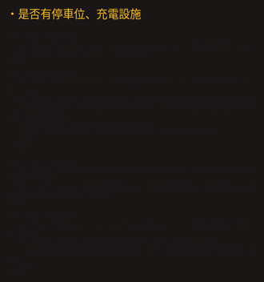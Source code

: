 <!DOCTYPE html>
<html lang="zh-Hant">
<head>
  <meta charset="UTF-8">
  <meta name="viewport" content="width=device-width, initial-scale=1.0">
  <title>QA 自動回覆</title>
  <style>
    html, body {
      margin: 0;
      padding: 0;
      width: 100%;
      height: 100%;
      background-color: #1a1616;
      display: flex;
      justify-content: center;
      align-items: center;
    }

    .qa-container {
      background-color: #333;
      border: 6px solid #a67c52;
      border-radius: 18px;
      padding: 30px 20px;
      width: 100%;
      max-width: 1200px;
      box-sizing: border-box;
    }

    .qa-item {
      margin-bottom: 25px;
    }

    .question {
      cursor: pointer;
      font-size: 1.4rem;
      color: #FFC107;
      margin-bottom: 8px;
    }

    .answer {
      display: none;
      font-size: 1.2rem;
      color: #ffffff;
      padding-left: 15px;
    }

    .question:hover {
      text-decoration: underline;
    }

    @media (max-width: 480px) {
      .qa-container {
        padding: 20px 15px;
      }
      .question {
        font-size: 1.2rem;
      }
      .answer {
        font-size: 1rem;
      }
    }
  </style>
</head>
<body>

  <div class="qa-container">
    <div class="qa-item">
      <div class="question" onclick="toggleAnswer(0)">・是否有停車位、充電設施</div>
      <div class="answer">飯店提供住客免費汽車平面停車場於地下一樓（限高2.2米），您可於入住當日直接進入地下一樓停放再搭乘電梯至一樓櫃檯登記入住，因車位有限，無法預做保留。
        <br>若館內停車場停滿，您可自行停放至近飯店步行5分鐘的二個公有停車場，東大路橋下(入口在中央路)或府後停車場，飯店將會支付您的停車費(請於退房11：00前於櫃檯索取停車時數抵用後再行取車)。
        <br>★新春及週末尖峰時段，停車需求量大，如遇等待狀況，造成您的不便，敬請見諒。
        <br>★本館停車場無附設充電設施。
      </div>
    </div>

    <div class="qa-item">
      <div class="question" onclick="toggleAnswer(1)">・早餐供應時間？</div>
      <div class="answer">6:30 ~ 10:00</div>
    </div>

    <div class="qa-item">
      <div class="question" onclick="toggleAnswer(2)">・是否可提供嬰兒床、床圍？</div>
      <div class="answer">飯店備有嬰兒床、床圍免費租用，如需預訂使用請注意以下事項：
        <br>￭ 因安全考慮，嬰兒床僅限1歲以下幼兒使用。一歲以上幼童建議在爸媽監護下使用床圍，且須入住前安裝。
        <br>￭ 數量不多，請於訂房同時提前告知此需求。
        <br>￭ 由於房型空間限制，精緻客房（標準雙人房）無法提供嬰兒床服務。
      </div>
    </div>

    <div class="qa-item">
      <div class="question" onclick="toggleAnswer(3)">・是否可提供嬰兒澡盆、奶瓶消毒鍋？</div>
      <div class="answer">本飯店備有嬰兒澡盆、奶瓶消毒鍋免費租用。但因數量不多，如有需要請事先預訂保留。謝謝您！</div>
    </div>

    <div class="qa-item">
      <div class="question" onclick="toggleAnswer(4)">・關於入住時間、行李寄存？</div>
      <div class="answer">飯店入住時間為下午15：00後，退房為11：00前。
        <br>如您提前抵達可於交誼廳等待至入住時間，另外入住前後都可以寄放行李於櫃檯。謝謝您！
      </div>
    </div>
  </div>

  <script>
    function toggleAnswer(index) {
      const answers = document.querySelectorAll('.answer');
      answers.forEach((ans, i) => {
        if (i === index) {
          ans.style.display = ans.style.display === 'block' ? 'none' : 'block';
        } else {
          ans.style.display = 'none'; // 收起其他回答
        }
      });
    }
  </script>

</body>
</html>
